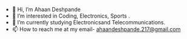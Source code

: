 - 👋 Hi, I’m Ahaan Deshpande
- 👀 I’m interested in Coding, Electronics, Sports .
- 🌱 I’m currently studying Electronicsand Telecommunications.
- 📫 How to reach me at my email- ahaandeshpande.217@gmail.com

